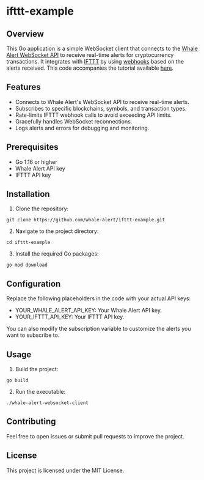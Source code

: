 # ifttt-example

## Overview
This Go application is a simple WebSocket client that connects to the [Whale Alert WebSocket API](https://whale-alert.io/documentation/#websocket-about) to receive real-time alerts for cryptocurrency transactions. It integrates with [IFTTT](https://ifttt.com) by using [webhooks](https://ifttt.com/maker_webhooks) based on the alerts received. This code accompanies the tutorial available [here](https://medium.com/p/5932fcb5783e).

## Features
- Connects to Whale Alert's WebSocket API to receive real-time alerts.
- Subscribes to specific blockchains, symbols, and transaction types.
- Rate-limits IFTTT webhook calls to avoid exceeding API limits.
- Gracefully handles WebSocket reconnections.
- Logs alerts and errors for debugging and monitoring.

## Prerequisites
- Go 1.16 or higher
- Whale Alert API key
- IFTTT API key

## Installation
1. Clone the repository:
```
git clone https://github.com/whale-alert/ifttt-example.git
```

2. Navigate to the project directory:
```
cd ifttt-example
```

3. Install the required Go packages:
```
go mod download
```

## Configuration
Replace the following placeholders in the code with your actual API keys:

- YOUR_WHALE_ALERT_API_KEY: Your Whale Alert API key.
- YOUR_IFTTT_API_KEY: Your IFTTT API key.
  
You can also modify the subscription variable to customize the alerts you want to subscribe to.

## Usage
1. Build the project:
```
go build
```

2. Run the executable:
```
./whale-alert-websocket-client
```

## Contributing
Feel free to open issues or submit pull requests to improve the project.

## License
This project is licensed under the MIT License.
